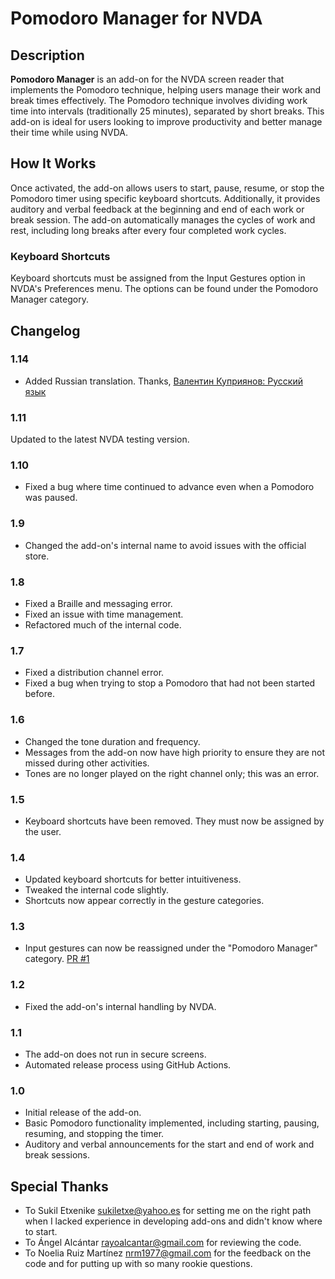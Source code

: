 # Pomodoro Manager for NVDA

## Description

**Pomodoro Manager** is an add-on for the NVDA screen reader that implements the Pomodoro technique, helping users manage their work and break times effectively. The Pomodoro technique involves dividing work time into intervals (traditionally 25 minutes), separated by short breaks. This add-on is ideal for users looking to improve productivity and better manage their time while using NVDA.

## How It Works

Once activated, the add-on allows users to start, pause, resume, or stop the Pomodoro timer using specific keyboard shortcuts. Additionally, it provides auditory and verbal feedback at the beginning and end of each work or break session. The add-on automatically manages the cycles of work and rest, including long breaks after every four completed work cycles.

### Keyboard Shortcuts
Keyboard shortcuts must be assigned from the Input Gestures option in NVDA's Preferences menu. The options can be found under the Pomodoro Manager category.

## Changelog
### 1.14
- Added Russian translation. Thanks, [Валентин Куприянов: Русский язык](https://nvda.ru/)

### 1.11
Updated to the latest NVDA testing version.
### 1.10
- Fixed a bug where time continued to advance even when a Pomodoro was paused.

### 1.9
- Changed the add-on's internal name to avoid issues with the official store.

### 1.8
- Fixed a Braille and messaging error.
- Fixed an issue with time management.
- Refactored much of the internal code.

### 1.7
- Fixed a distribution channel error.
- Fixed a bug when trying to stop a Pomodoro that had not been started before.

### 1.6
- Changed the tone duration and frequency.
- Messages from the add-on now have high priority to ensure they are not missed during other activities.
- Tones are no longer played on the right channel only; this was an error.

### 1.5
- Keyboard shortcuts have been removed. They must now be assigned by the user.

### 1.4
- Updated keyboard shortcuts for better intuitiveness.
- Tweaked the internal code slightly.
- Shortcuts now appear correctly in the gesture categories.

### 1.3
- Input gestures can now be reassigned under the "Pomodoro Manager" category. [PR #1](https://github.com/jpavonabian/Gestor-de-Pomodoros/pull/1)

### 1.2
- Fixed the add-on's internal handling by NVDA.

### 1.1
- The add-on does not run in secure screens.
- Automated release process using GitHub Actions.

### 1.0

- Initial release of the add-on.
- Basic Pomodoro functionality implemented, including starting, pausing, resuming, and stopping the timer.
- Auditory and verbal announcements for the start and end of work and break sessions.

## Special Thanks
- To Sukil Etxenike <sukiletxe@yahoo.es> for setting me on the right path when I lacked experience in developing add-ons and didn't know where to start.
- To Ángel Alcántar <rayoalcantar@gmail.com> for reviewing the code.
- To Noelia Ruiz Martínez <nrm1977@gmail.com> for the feedback on the code and for putting up with so many rookie questions.
